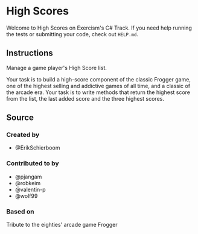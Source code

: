 # High Scores

Welcome to High Scores on Exercism's C# Track.
If you need help running the tests or submitting your code, check out `HELP.md`.

## Instructions

Manage a game player's High Score list.

Your task is to build a high-score component of the classic Frogger game, 
one of the highest selling and addictive games of all time, 
and a classic of the arcade era. Your task is to write methods that return the highest score from the list, 
the last added score and the three highest scores.

## Source

### Created by

- @ErikSchierboom

### Contributed to by

- @pjangam
- @robkeim
- @valentin-p
- @wolf99

### Based on

Tribute to the eighties' arcade game Frogger